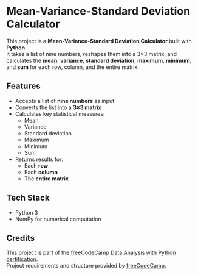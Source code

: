 # Mean-Variance-Standard Deviation Calculator

This project is a **Mean-Variance-Standard Deviation Calculator** built with **Python**.  
It takes a list of nine numbers, reshapes them into a 3×3 matrix, and calculates the **mean**, **variance**, **standard deviation**, **maximum**, **minimum**, and **sum** for each row, column, and the entire matrix.

## Features

- Accepts a list of **nine numbers** as input  
- Converts the list into a **3×3 matrix**  
- Calculates key statistical measures:
  - Mean
  - Variance
  - Standard deviation
  - Maximum
  - Minimum
  - Sum
- Returns results for:
  - Each **row**
  - Each **column**
  - The **entire matrix**

## Tech Stack

- Python 3  
- NumPy for numerical computation  

## Credits

This project is part of the [freeCodeCamp Data Analysis with Python certification](https://www.freecodecamp.org/learn/data-analysis-with-python/).  
Project requirements and structure provided by [freeCodeCamp](https://www.freecodecamp.org/).
